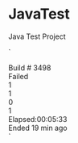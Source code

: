 JavaTest
========

Java Test Project

`
<link rel="stylesheet" type="text/css" href="http://cloudboxonline.cloudmunch.com/cmdashboard/css/reset.css">
<link rel="stylesheet" type="text/css" href="http://cloudboxonline.cloudmunch.com/cmdashboard/css/960.css">
<link rel="stylesheet" type="text/css" href="http://cloudboxonline.cloudmunch.com/cmdashboard/css/forms.css">
<link rel="stylesheet" type="text/css" href="http://cloudboxonline.cloudmunch.com/cmdashboard/css/global.css">


<div class="buildBlock"><div class="buildStatic"><div class="glow floatLeft reddish"></div><div class="floatLeft"><div class="buildNo">Build # <span id="buildno">3498</span></div><div class="stepText">Failed</div></div><div class="floatRight buildDataText munchers" title="&lt;strong&gt;1 muncher&lt;/strong&gt;&lt;br/&gt;pradoshtnair">1</div><div class="floatRight buildDataText defects" title="&lt;strong&gt;1 defect&lt;/strong&gt;&lt;br/&gt;S-00021">1</div><div class="floatRight buildDataText stories" title="&lt;strong&gt;0 stories&lt;/strong&gt;">0</div><div class="floatRight buildDataText changes" title="&lt;strong&gt;1 change (in 1 file)&lt;/strong&gt;&lt;br/&gt;(EDIT)CloudBox/InitData/cbapp.json">1</div></div><div class="buildProgressBar"><div class="buildStep floatLeft success" title="&lt;strong&gt;SCMCheckOut&lt;/strong&gt;&lt;br/&gt;Success&lt;br/&gt; &lt;I&gt;OK&lt;/I&gt;" style="width: 12px; "></div><div class="buildStep floatLeft success" title="&lt;strong&gt;Run ANT Build Scripts&lt;/strong&gt;&lt;br/&gt;Success&lt;br/&gt; &lt;I&gt;OK&lt;/I&gt;" style="width: 12px; "></div><div class="buildStep floatLeft success" title="&lt;strong&gt;Java Runner&lt;/strong&gt;&lt;br/&gt;Success&lt;br/&gt; &lt;I&gt;OK&lt;/I&gt;" style="width: 12px; "></div><div class="buildStep floatLeft success" title="&lt;strong&gt;Java Check Style For Eclipse Plugin&lt;/strong&gt;&lt;br/&gt;Success&lt;br/&gt; &lt;I&gt;3214 Instances&lt;/I&gt;" style="width: 12px; "></div><div class="buildStep floatLeft success" title="&lt;strong&gt;PHP Code Sniffer&lt;/strong&gt;&lt;br/&gt;Success&lt;br/&gt; &lt;I&gt;1092 Instances&lt;/I&gt;" style="width: 12px; "></div><div class="buildStep floatLeft success" title="&lt;strong&gt;CPD for Incremental Code&lt;/strong&gt;&lt;br/&gt;Success&lt;br/&gt; &lt;I&gt;0 Instances&lt;/I&gt;" style="width: 12px; "></div><div class="buildStep floatLeft success" title="&lt;strong&gt;build&lt;/strong&gt;&lt;br/&gt;Success&lt;br/&gt; &lt;I&gt;OK&lt;/I&gt;" style="width: 12px; "></div><div class="buildStep floatLeft success" title="&lt;strong&gt;Create HPI Using Maven&lt;/strong&gt;&lt;br/&gt;Success&lt;br/&gt; &lt;I&gt;OK&lt;/I&gt;" style="width: 12px; "></div><div class="buildStep floatLeft success" title="&lt;strong&gt;HPI System Test Using Maven&lt;/strong&gt;&lt;br/&gt;Success&lt;br/&gt; &lt;I&gt;OK&lt;/I&gt;" style="width: 12px; "></div><div class="buildStep floatLeft success" title="&lt;strong&gt;SystemTests&lt;/strong&gt;&lt;br/&gt;Success&lt;br/&gt; &lt;I&gt;100% (14/14 Tests Passed)&lt;/I&gt;" style="width: 12px; "></div><div class="buildStep floatLeft failed" title="&lt;strong&gt;SystemTestCoverage&lt;/strong&gt;&lt;br/&gt;Failed&lt;br/&gt; &lt;I&gt;29.01% (1679/5788 Lines Covered)&lt;/I&gt;" style="width: 12px; "></div><div class="buildStep floatLeft success" title="&lt;strong&gt;Build CBApp&lt;/strong&gt;&lt;br/&gt;Success&lt;br/&gt; &lt;I&gt;OK&lt;/I&gt;" style="width: 12px; "></div><div class="buildStep floatLeft success" title="&lt;strong&gt;runUnitTest&lt;/strong&gt;&lt;br/&gt;Success&lt;br/&gt; &lt;I&gt;100% (70/70 Tests Passed)&lt;/I&gt;" style="width: 12px; "></div><div class="buildStep floatLeft success" title="&lt;strong&gt;Coverage For Unit Tests&lt;/strong&gt;&lt;br/&gt;Success&lt;br/&gt; &lt;I&gt;7.01% (406/5788 Lines Covered)&lt;/I&gt;" style="width: 12px; "></div><div class="buildStep floatLeft success" title="&lt;strong&gt;CPD For Eclipse&lt;/strong&gt;&lt;br/&gt;Success&lt;br/&gt; &lt;I&gt;6 Instances&lt;/I&gt;" style="width: 12px; "></div><div class="buildStep floatLeft success" title="&lt;strong&gt;CPD for Jenkins Plugin&lt;/strong&gt;&lt;br/&gt;Success&lt;br/&gt; &lt;I&gt;16 Instances&lt;/I&gt;" style="width: 12px; "></div><div class="buildStep floatLeft failed" title="&lt;strong&gt;CPD for CBApps&lt;/strong&gt;&lt;br/&gt;Failed&lt;br/&gt; &lt;I&gt;NotAvailable&lt;/I&gt;" style="width: 12px; "></div><div class="buildStep floatLeft success" title="&lt;strong&gt;PMD ON Dashboard&lt;/strong&gt;&lt;br/&gt;Success&lt;br/&gt; &lt;I&gt;562 Instances&lt;/I&gt;" style="width: 12px; "></div><div class="buildStep floatLeft success" title="&lt;strong&gt;PMD for Eclipse&lt;/strong&gt;&lt;br/&gt;Success&lt;br/&gt; &lt;I&gt;OK&lt;/I&gt;" style="width: 12px; "></div><div class="buildStep floatLeft success" title="&lt;strong&gt;PMD for Jenkins Plugin&lt;/strong&gt;&lt;br/&gt;Success&lt;br/&gt; &lt;I&gt;188 Instances&lt;/I&gt;" style="width: 12px; "></div><div class="buildStep floatLeft success" title="&lt;strong&gt;Incremental PMD&lt;/strong&gt;&lt;br/&gt;Success&lt;br/&gt; &lt;I&gt;OK&lt;/I&gt;" style="width: 12px; "></div><div class="buildStep floatLeft success" title="&lt;strong&gt;PMD for CBApps&lt;/strong&gt;&lt;br/&gt;Success&lt;br/&gt; &lt;I&gt;1336 Instances&lt;/I&gt;" style="width: 12px; "></div></div><div class="buildDynamic"><div class="floatLeft buildDataText padding5">Elapsed:00:05:33</div><div class="floatLeft buildDataText buildDataTextFixed padding5" title=" 19 min ">Ended  19 min  ago</div><div class="floatRight buildDetails"></div><div style="display:none" id="Started">2012-11-20 06:27:34</div></div></div>
`